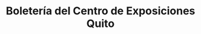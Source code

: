 ---
title: "Boletería del Centro de Exposiciones Quito"
url: /quito/boleteria-del-centro-de-exposiciones-quito/
shop: entradas
---